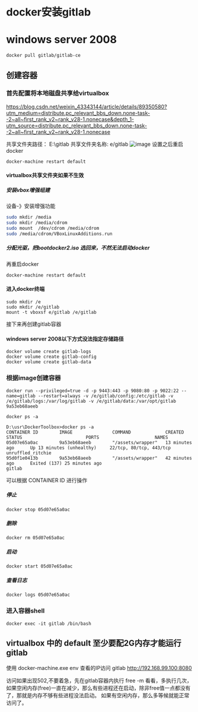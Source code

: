# docker安装gitlab

# windows server 2008

```shell
docker pull gitlab/gitlab-ce
```



## 创建容器
### 首先配置将本地磁盘共享给virtualbox
https://blog.csdn.net/weixin_43343144/article/details/89350580?utm_medium=distribute.pc_relevant_bbs_down.none-task--2~all~first_rank_v2~rank_v28-1.nonecase&depth_1-utm_source=distribute.pc_relevant_bbs_down.none-task--2~all~first_rank_v2~rank_v28-1.nonecase

共享文件夹路径：  E:\gitlab
共享文件夹名称:   e/gitlab
![image](https://raw.githubusercontent.com/shoukaiseki/blogdoc/master/docker/docker/img/001.png)
设置之后重启docker
```
docker-machine restart default
```

#### virtualbox共享文件夹如果不生效
##### 安装vbox增强组建
设备-》安装增强功能

```bash
sudo mkdir /media
sudo mkdir /media/cdrom
sudo mount  /dev/cdrom /media/cdrom
sudo /media/cdrom/VBoxLinuxAdditions.run
```

##### 分配光驱，把bootdocker2.iso 选回来，不然无法启动docker

再重启docker
```
docker-machine restart default
```
#### 进入docker终端
```
sudo mkdir /e
sudo mkdir /e/gitlab
mount -t vboxsf e/gitlab /e/gitlab
```
接下来再创建gitlab容器

#### windows server 2008以下方式没法指定存储路径
```
docker volume create gitlab-logs
docker volume create gitlab-config
docker volume create gitlab-data
```


### 根据image创建容器
```shell
docker run --privileged=true -d -p 9443:443 -p 9080:80 -p 9022:22 --name=gitlab --restart=always -v /e/gitlab/config:/etc/gitlab -v /e/gitlab/logs:/var/log/gitlab -v /e/gitlab/data:/var/opt/gitlab 9a53eb68aeeb
```


```
docker ps -a

D:\usr\DockerToolbox>docker ps -a
CONTAINER ID        IMAGE               COMMAND             CREATED             STATUS                        PORTS                     NAMES
05d07e65a0ac        9a53eb68aeeb        "/assets/wrapper"   13 minutes ago      Up 13 minutes (unhealthy)     22/tcp, 80/tcp, 443/tcp   unruffled_ritchie
95d0f1e0413b        9a53eb68aeeb        "/assets/wrapper"   42 minutes ago      Exited (137) 25 minutes ago                             gitlab
```
可以根据 CONTAINER ID 进行操作

##### 停止
```
docker stop 05d07e65a0ac 
```

##### 删除
```
docker rm 05d07e65a0ac 
```

##### 启动
```
docker start 05d07e65a0ac 
```

##### 查看日志
```
docker logs 05d07e65a0ac 
```


### 进入容器shell
```
docker exec -it gitlab /bin/bash
```
## virtualbox 中的 default 至少要配2G内存才能运行gitlab

使用 docker-machine.exe env 查看的IP访问 gitlab
http://192.168.99.100:8080




访问如果出现502,不要着急，先在gitlab容器内执行 free -m 看看，多执行几次，如果空闲内存(free)一直在减少，那么有些进程还在启动，除非free值一点都没有了，那就是内存不够有些进程没法启动。
如果有空闲内存，那么多等候就能正常访问了。
